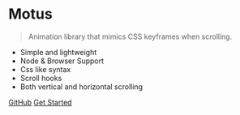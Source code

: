 <!-- _coverpage.md -->

# Motus

> Animation library that mimics CSS keyframes when scrolling.

- Simple and lightweight
- Node & Browser Support
- Css like syntax
- Scroll hooks
- Both vertical and horizontal scrolling

<div class="button-container">
  <a class="button" href="https://github.com/alexcambose/motus" target="_blank"><span>GitHub</span></a>
  <a class="button" href="#/README"><span>Get Started</span></a>
</div>


<!-- background color -->

<!-- ![color](#242424) -->
